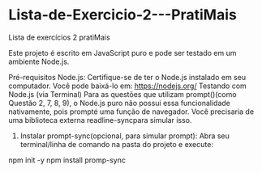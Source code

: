 # Lista-de-Exercicio-2---PratiMais
Lista de exercícios 2 pratiMais

Este projeto é escrito em JavaScript puro e pode ser testado em um ambiente Node.js.

Pré-requisitos
Node.js: Certifique-se de ter o Node.js instalado em seu computador.
Você pode baixá-lo em: https://nodejs.org/
Testando com Node.js (via Terminal)
Para as questões que utilizam prompt()(como Questão 2, 7, 8, 9), o Node.js puro não possui essa funcionalidade nativamente, pois prompté uma função de navegador. Você precisaria de uma biblioteca externa readline-syncpara simular isso.

1. Instalar prompt-sync(opcional, para simular prompt):
Abra seu terminal/linha de comando na pasta do projeto e execute:

npm init -y
npm install promp-sync
